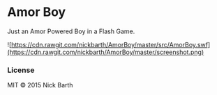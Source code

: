 # Amor Boy

Just an Amor Powered Boy in a Flash Game.

![https://cdn.rawgit.com/nickbarth/AmorBoy/master/src/AmorBoy.swf](https://cdn.rawgit.com/nickbarth/AmorBoy/master/screenshot.png)

### License

MIT &copy; 2015 Nick Barth
